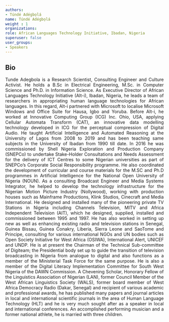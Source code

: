 ```yaml
---
authors:
- Túndé Adégbọlá
name: Túndé Adégbọlá
weight : 1
organizations:
role: African Languages Technology Initiative, Ibadan, Nigeria
superuser: false
user_groups:
- Speakers
---
```


## Bio

Tunde Adegbola is a Research Scientist, Consulting Engineer and Culture Activist.
He holds a B.Sc in Electrical Engineering, M.Sc. in Computer Science and Ph.D. in
Information Science. As Executive Director of African Languages Technology
Initiative (Alt-i), Ibadan, Nigeria, he leads a team of researchers in appropriating
human language technologies for African languages. In this regard, Alt-i partnered
with Microsoft to localise Microsoft Windows and Office Suite for Hausa, Igbo and
Yoruba. Before Alt-i, he worked at Innovative Computing Group (ICG) Inc. Ohio,
USA, applying Cellular Automata Transform (CAT), an innovative data modelling
technology developed in ICG for the perceptual compression of Digital Audio.
He taught Artificial Intelligence and Automated Reasoning at the University of Lagos
from 2008 to 2019 and has been teaching same subjects in the University of Ibadan
from 1990 till date. In 2016 he was commissioned by Shell Nigeria Exploration and
Production Company (SNEPCo) to undertake Stake-Holder Consultations and
Needs Assessment for the delivery of ICT Centres to some Nigerian universities as
part of SNEPCo’s Corporate Social Responsibility programme. He also coordinated
the development of curricular and course materials for the M.SC and Ph.D
programmes in Artificial Intelligence for the National Open University of Nigeria
(NOUN).
As a consulting Broadcast Engineer and Media Systems Integrator, he helped to
develop the technology infrastructure for the Nigerian Motion Picture Industry
(Nollywood), working with production houses such as Mainframe Productions, Klink
Studios, Cinecraft and Media International. He designed and installed many of the
pioneering private TV Stations in Nigeria including Channels Television, MITV and
Africa Independent Television (AIT), which he designed, supplied, installed and
commissioned between 1995 and 1997. He has also worked in setting up new as
well as enhancing existing radio and television stations in Senegal, Guinea Bissau,
Guinea Conakry, Liberia, Sierra Leone and SaoTome and Principe, consulting for
various international NGOs and UN bodies such as Open Society Initiative for West
Africa (OSIWA), International Alert, UNICEF and UNDP.
He is at present the Chairman of the Technical Sub-committee of Digiteam; the
Presidential body set up to guide the transition of television broadcasting in Nigeria
from analogue to digital and also functions as a member of the Ministerial Task
Force for the same purpose. He is also a member of the Digital Literacy
Implementation Committee for South West Nigeria of the DAWN Commission.
A Chevening Scholar, Honorary Fellow of the Linguistics Association of Nigerian
(LAN), former Council Member of the West African Linguistics Society (WALS),
former board member of West Africa Democracy Radio (Dakar, Senegal) and
recipient of various academic and professional awards, he has published many
papers and journal articles in local and international scientific journals in the area of
Human Language Technology (HLT) and he is very much sought after as a speaker
in local and international conferences. An accomplished performing musician and a
former national athlete, he is married with three children.
 

<style>
body {
text-align: justify}
</style>
